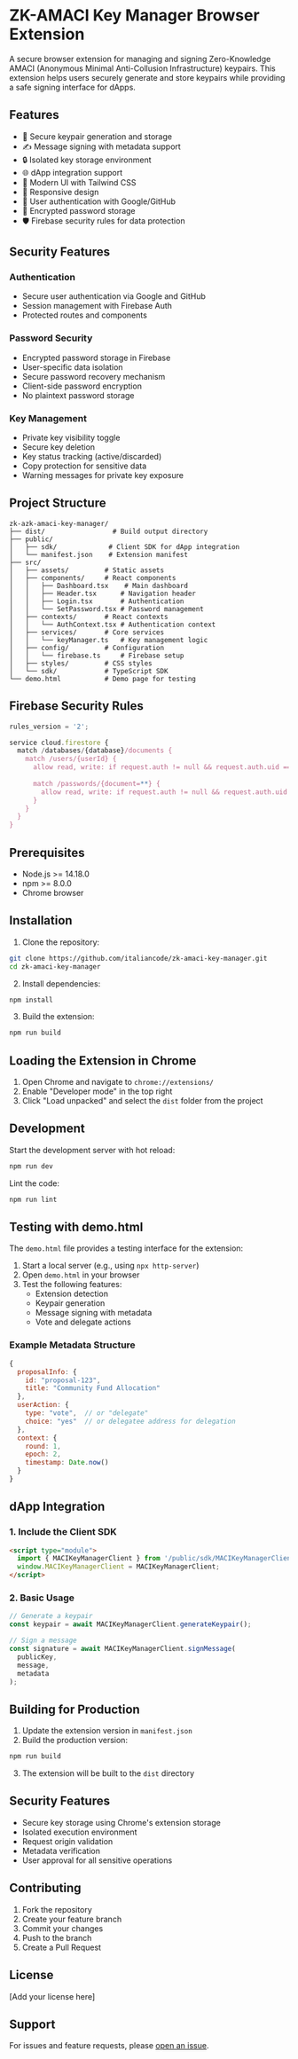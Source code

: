 # ZK-AMACI Key Manager Browser Extension

A secure browser extension for managing and signing Zero-Knowledge AMACI (Anonymous Minimal Anti-Collusion Infrastructure) keypairs. This extension helps users securely generate and store keypairs while providing a safe signing interface for dApps.

## Features

- 🔐 Secure keypair generation and storage
- ✍️ Message signing with metadata support
- 🔒 Isolated key storage environment
- 🌐 dApp integration support
- 🎨 Modern UI with Tailwind CSS
- 📱 Responsive design
- 👤 User authentication with Google/GitHub
- 🔑 Encrypted password storage
- 🛡️ Firebase security rules for data protection

## Security Features

### Authentication
- Secure user authentication via Google and GitHub
- Session management with Firebase Auth
- Protected routes and components

### Password Security
- Encrypted password storage in Firebase
- User-specific data isolation
- Secure password recovery mechanism
- Client-side password encryption
- No plaintext password storage

### Key Management
- Private key visibility toggle
- Secure key deletion
- Key status tracking (active/discarded)
- Copy protection for sensitive data
- Warning messages for private key exposure

## Project Structure
```
zk-azk-amaci-key-manager/
├── dist/                 # Build output directory
├── public/              
│   ├── sdk/             # Client SDK for dApp integration
│   └── manifest.json    # Extension manifest
├── src/
│   ├── assets/         # Static assets
│   ├── components/     # React components
│   │   ├── Dashboard.tsx    # Main dashboard
│   │   ├── Header.tsx      # Navigation header
│   │   ├── Login.tsx       # Authentication
│   │   └── SetPassword.tsx # Password management
│   ├── contexts/       # React contexts
│   │   └── AuthContext.tsx # Authentication context
│   ├── services/       # Core services
│   │   └── keyManager.ts   # Key management logic
│   ├── config/         # Configuration
│   │   └── firebase.ts     # Firebase setup
│   ├── styles/         # CSS styles
│   └── sdk/            # TypeScript SDK
└── demo.html           # Demo page for testing
```

## Firebase Security Rules

```javascript
rules_version = '2';

service cloud.firestore {
  match /databases/{database}/documents {
    match /users/{userId} {
      allow read, write: if request.auth != null && request.auth.uid == userId;
      
      match /passwords/{document=**} {
        allow read, write: if request.auth != null && request.auth.uid == userId;
      }
    }
  }
}
```

## Prerequisites

- Node.js >= 14.18.0
- npm >= 8.0.0
- Chrome browser

## Installation

1. Clone the repository:
```bash
git clone https://github.com/italiancode/zk-amaci-key-manager.git
cd zk-amaci-key-manager
```

2. Install dependencies:
```bash
npm install
```

3. Build the extension:
```bash
npm run build
```

## Loading the Extension in Chrome

1. Open Chrome and navigate to `chrome://extensions/`
2. Enable "Developer mode" in the top right
3. Click "Load unpacked" and select the `dist` folder from the project

## Development

Start the development server with hot reload:
```bash
npm run dev
```

Lint the code:
```bash
npm run lint
```

## Testing with demo.html

The `demo.html` file provides a testing interface for the extension:

1. Start a local server (e.g., using `npx http-server`)
2. Open `demo.html` in your browser
3. Test the following features:
   - Extension detection
   - Keypair generation
   - Message signing with metadata
   - Vote and delegate actions

### Example Metadata Structure
```javascript
{
  proposalInfo: {
    id: "proposal-123",
    title: "Community Fund Allocation"
  },
  userAction: {
    type: "vote",  // or "delegate"
    choice: "yes"  // or delegatee address for delegation
  },
  context: {
    round: 1,
    epoch: 2,
    timestamp: Date.now()
  }
}
```

## dApp Integration

### 1. Include the Client SDK
```html
<script type="module">
  import { MACIKeyManagerClient } from '/public/sdk/MACIKeyManagerClient.js';
  window.MACIKeyManagerClient = MACIKeyManagerClient;
</script>
```

### 2. Basic Usage
```javascript
// Generate a keypair
const keypair = await MACIKeyManagerClient.generateKeypair();

// Sign a message
const signature = await MACIKeyManagerClient.signMessage(
  publicKey,
  message,
  metadata
);
```

## Building for Production

1. Update the extension version in `manifest.json`
2. Build the production version:
```bash
npm run build
```
3. The extension will be built to the `dist` directory

## Security Features

- Secure key storage using Chrome's extension storage
- Isolated execution environment
- Request origin validation
- Metadata verification
- User approval for all sensitive operations

## Contributing

1. Fork the repository
2. Create your feature branch
3. Commit your changes
4. Push to the branch
5. Create a Pull Request

## License

[Add your license here]

## Support

For issues and feature requests, please [open an issue](https://github.com/italiancode/zk-amaci-key-manager/issues).
